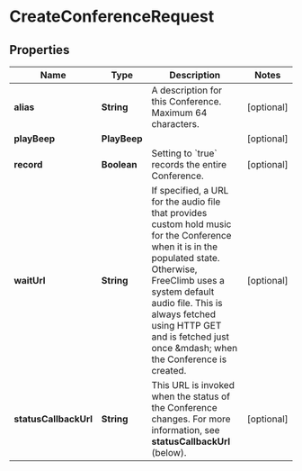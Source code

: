 

# CreateConferenceRequest


## Properties

Name | Type | Description | Notes
------------ | ------------- | ------------- | -------------
**alias** | **String** | A description for this Conference. Maximum 64 characters. |  [optional]
**playBeep** | **PlayBeep** |  |  [optional]
**record** | **Boolean** | Setting to &#x60;true&#x60; records the entire Conference. |  [optional]
**waitUrl** | **String** | If specified, a URL for the audio file that provides custom hold music for the Conference when it is in the populated state. Otherwise, FreeClimb uses a system default audio file. This is always fetched using HTTP GET and is fetched just once &amp;mdash; when the Conference is created. |  [optional]
**statusCallbackUrl** | **String** | This URL is invoked when the status of the Conference changes. For more information, see **statusCallbackUrl** (below). |  [optional]



